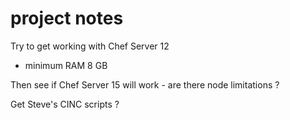 project notes
=============
Try to get working with Chef Server 12
- minimum RAM 8 GB

Then see if Chef Server 15 will work - are there node limitations ?

Get Steve's CINC scripts ?

